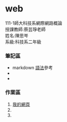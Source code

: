 # web
<div>111-1師大科技系網際網路概論</div>
<div>授課教師:蔡芸琤老師</div>
<div>姓名:陳思岑</div>
<div>系級:科技系二年級</div>

<h3>筆記區</h3>
<ul>
  <li>markdown <a href="https://www.w3schools.com/html/default.asp">語法</a>參考</li>
  <li></li>
  <li></li>
</ul>

<h3>作業區</h3>
<ol>
  <li><a href="https://ssutsen.github.io/web/mypage%20web1/">我的網頁</a></li>
  <li></li>
  <li></li>
</ol>
